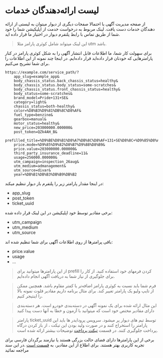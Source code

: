 # لیست ارائه‌دهندگان خدمات

از صفحه مدیریت آگهی یا احتمالا صفحات دیگری از دیوار میتوان به لیستی از ارائه دهندگان خدمات دست یافت. لینک مربوط به درخواست خدمت از اپلیکیشن شما را خود شما از طریق تماس با رابط پلتفرم دیوار در اختیار ما قرار داده اید.

> این لینک میتواند شامل کوئری پارامز مثلا utm باشد.

برای سهولت کار شما، ما اطلاعات قابل انتشار آگهی را به شکل کوئری پارامز در کنار پارامترهایی که خودتان قرار داده‌اید قرار داده‌ایم. در اینجا چند نمونه از این اطلاعات را برای شما تشریح می‌کنیم.

```text
https://example.com/service_path/?
    app_slug=example_app&
    body_chassis_status.back_chassis_status=healthy&
    body_chassis_status.body_status=some-scratches&
    body_chassis_status.front_chassis_status=healthy&
    body_status=some-scratches&
    brand_model=Pride+131+SE&
    category=light&
    chassis_status=both-healthy&
    color=%D8%B3%D9%81%DB%8C%D8%AF&
    fuel_type=benzine&
    gearbox=manual&
    motor_status=healthy&
    new_price=203000000.000000&
    post_token=QZk4AH_B&
    prefilled_title=%D9%BE%D8%B1%D8%A7%DB%8C%D8%AF+131+SE%D8%8C+%D9%85%D8%AF%D9%84+%DB%B1%DB%B3%DB%B9%DB%B2&
    price.mode=%D9%85%D9%82%D8%B7%D9%88%D8%B9&
    price.value=203000000.000000&
    third_party_insurance_deadline=11&
    usage=256000.000000&
    utm_campaign=inspection_26aug&
    utm_medium=admanagement&
    utm_source=divar&
    year=%DB%B1%DB%B3%DB%B9%DB%B2
```

در اینجا مقدار پارامتر زیر را پلتفرم باز دیوار تنظیم میکند:
- app_slug
- post_token
- ticket_uuid

برخی مقادیر توسط خود اپلیکیشن در این لینک قرار داده شده:
- utm_campaign
- utm_medium
- utm_source

باقی پرامترها از روی اطلاعات آگهی برای شما تنظیم شده اند:
- price.value
- usage
- ...

> از این پارامترها میتوانید برای prefill کردن فرمهای خود استفاده کنید. از کار را برای جلوگیری از نیاز شما به دریافت آگهی انجام داده‌ایم.

> فرم شما باید نسبت به کوئری پارامز اضافه‌تر یا کمتر مقاوم باشد. همچنین ممکن از تایپ ولیو یک پارامتر تغییر کند. برای مثال برنامه داریم مقادیر فلوت نمونه بالا را اینتیجر کنیم.

> این مثال ارائه شده برای یک نمونه آگهی در دسته‌بندی خودرو است. هر دسته‌بندی دارای مقادیر مختص خود است که میتوانید با آزمون و خطا به آنها دست پیدا کنید

> پارامتر ticket_uuid توسط تیم های دیوار پر میشود. سرویس پرودایدر ها باید این پارامتر را استخراج کنند و در صورت ولید بودن این تیکت ، از باز کردن درگاه پرداخت جلوگیری کنند. در قسمت [تیکت پرداخت](../payment-ticket/payment_ticket.md) توضیحات بیشتر ارائه شده است.
  
برخی از این پارامتر‌ها دارای فضای حالت بزرگی هستند یا نیازمند برگردان فارسی برای تجربه کاربری بهتر هستند. برای اطلاع از این مقادیر، به
 [قسمت است](../assets/ReadMe.md)
 .در این سند مراجعه نمائید


 
